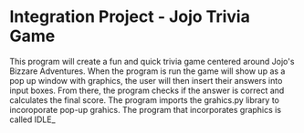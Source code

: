 # Integration Project - Jojo Trivia Game
This program will create a fun and quick trivia game centered around Jojo's Bizzare Adventures. 
When the program is run the game will show up as a pop up window with graphics, the user will then insert their answers into input boxes. 
From there, the program checks if the answer is correct and calculates the final score. The program imports the grahics.py library to incoroporate pop-up grahics. The program that incorporates graphics is called IDLE_
 
